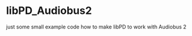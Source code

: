 libPD_Audiobus2
===============

just some small example code how to make libPD to work with Audiobus 2
